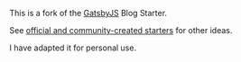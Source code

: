 This is a fork of the [GatsbyJS](https://www.gatsbyjs.com/starters/gatsbyjs/gatsby-starter-blog/) Blog Starter.

See [official and community-created starters](https://www.gatsbyjs.org/docs/gatsby-starters/) for other ideas.

I have adapted it for personal use.
